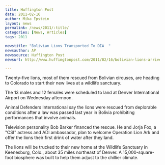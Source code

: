 ```yaml
---
title: Huffington Post
date: 2011-02-16
author: Mika Epstein
layout: news
permalink: /news/2011/:title/
categories: [News, Articles]
tags: 2011

newstitle: "Bolivian Lions Transported To DIA  "
newsauthor: AP  
newssource: Huffington Post  
newsurl: http://www.huffingtonpost.com/2011/02/16/bolivian-lions-arrive-at-_n_824132.html  

---
```


Twenty-five lions, most of them rescued from Bolivian circuses, are heading to Colorado to start their new lives at a wildlife sanctuary.

The 13 males and 12 females were scheduled to land at Denver International Airport on Wednesday afternoon.

Animal Defenders International say the lions were rescued from deplorable conditions after a law was passed last year in Bolivia prohibiting performances that involve animals.

Television personality Bob Barker financed the rescue. He and Jorja Fox, a "CSI" actress and ADI ambassador, plan to welcome Operation Lion Ark and offer the lions their first drink of water after they land.

The lions will be trucked to their new home at the Wildlife Sanctuary in Keenesburg, Colo., about 35 miles northeast of Denver. A 15,000-square-foot biosphere was built to help them adjust to the chillier climate.

